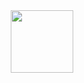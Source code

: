 <div id="header" align="center">
  <img src="https://media.giphy.com/media/M9gbBd9nbDrOTu1Mqx/giphy.gif](https://media.giphy.com/media/3o7bufmnnfH3vT57y0/giphy.gif" width="100"/>
</div>
